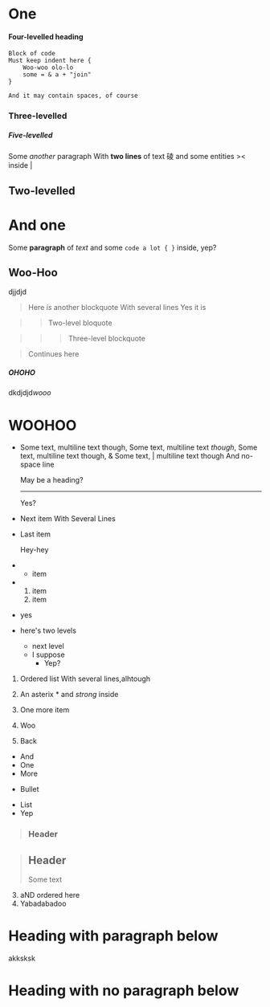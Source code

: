 One
======

#### Four-levelled heading

    Block of code
    Must keep indent here {
        Woo-woo olo-lo
        some = & a + "join"
    }

    And it may contain spaces, of course

### Three-levelled

##### Five-levelled

Some *another* paragraph
With __two lines__ of text &#x7890; and some entities &gt;&lt; inside &#124;

## Two-levelled

# And one

Some **paragraph** of _text_ and some `code a lot { }` inside, yep?

Woo-Hoo
-------

djjdjd

> Here *is* another blockquote
  With several lines
> Yes it is

>> Two-level bloquote

>>> Three-level blockquote

> Continues here

<h5>OHOHO</h5>

<div><html><span>dkdjdjd</span><em>wooo</em><h1>WOOHOO</h1></html></div>

<!-- comment -->


  * Some text, multiline text though, Some text, multiline text *though*, Some text, multiline text though, &amp; Some text, &#124; multiline text though
And no-space line

    May be a heading?

    -----

    Yes?

  * Next item
    With
  Several
    Lines

  * Last item

    Hey-hey
 * + item
 * 1. item
   2. item
 * yes
 * here's two levels
    * next level
    * I suppose
        * Yep?



1. Ordered list
With several lines,alhtough
 1. An asterix * and *strong* inside
 1. One more item

256. Woo
9. Back

* And
* One
* More
+ Bullet
- List
- Yep

> ### Header

> Header
> --------
> Some text

3. aND ordered here
4. Yabadabadoo

Heading with paragraph below
===========
akksksk

Heading with no paragraph below
===========

